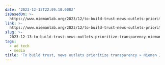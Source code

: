 ```yaml
---
date: '2023-12-13T22:09:10.000Z'
isBasedOn: >-
  https://www.niemanlab.org/2023/12/to-build-trust-news-outlets-prioritize-transparency/
link: >-
  https://www.niemanlab.org/2023/12/to-build-trust-news-outlets-prioritize-transparency/
slug: >-
  2023-12-13-to-build-trust-news-outlets-prioritize-transparency-nieman-journalism-la
tags:
  - ad tech
  - media
title: 'To build trust, news outlets prioritize transparency » Nieman Journalism La'
---
```


